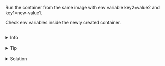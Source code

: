 
Run the container from the same image with env variable key2=value2 and key1=new-value1.

Check env variables inside the newly created container.


<br>
<details><summary>Info</summary>
<br>

```plain
Dockerfile: List of commands from which an Image can be build

Image: Binary file which includes all data/requirements to be run as a Container

Container: Running instance of an Image
```

</details>

<br>
<details><summary>Tip</summary>
<br>

```plain
use flag -e when running the container.
```

</details>


<br>
<details><summary>Solution</summary>
<br>

<br>

Run the image with new environment variables:

<br>

```plain
docker run -d —name sample-container2 -e key2=value2 -e key1=new-value1 sample-image
```

<br>

List environment variables inside the container:

<br>

```plain
docker exec sample-container2 env
```{{exec}}
